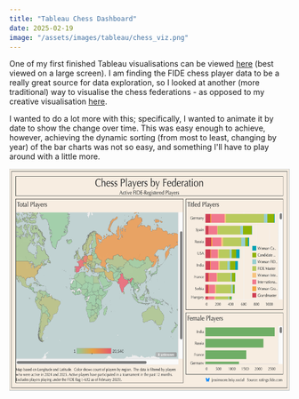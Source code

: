 ```yaml
---
title: "Tableau Chess Dashboard"
date: 2025-02-19
image: "/assets/images/tableau/chess_viz.png"
---
```


One of my first finished Tableau visualisations can be viewed [here](https://public.tableau.com/shared/G4P9BJHTW?:display_count=n&:origin=viz_share_link) (best viewed on a large screen). I am finding the FIDE chess player data to be a really great source for data exploration, so I looked at another (more traditional) way to visualise the chess federations - as opposed to my creative visualisation [here](https://jessjep.github.io/2024/11/23/chess-federations.html).

I wanted to do a lot more with this; specifically, I wanted to animate it by date to show the change over time. This was easy enough to achieve, however, achieving the dynamic sorting (from most to least, changing by year) of the bar charts was not so easy, and something I'll have to play around with a little more.

<img src="/assets/images/tableau/chess_viz.png" style="height:400px;width:600px;margin:auto;" />